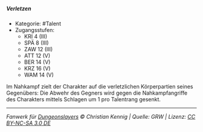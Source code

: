 <!---
Dies ist ein Fanwerk für DUNGEONSLAYERS © von Christian Kennig

Quellen:      [Dungeonslayers Grundregelwerk](https://dungeonslayers.net/download/Dungeonslayers4.pdf)
              [Talentbeschreibungen](https://www.f-space.de/ds4/tools-talentcards.html)
License:      [CC-BY-NC-SA 4.0](https://creativecommons.org/licenses/by-nc-sa/4.0/deed.de)
Richtlinien:  [Fanwerkrichtlinien](https://www.dungeonslayers.net/fanwerk-richtlinien/)
Autor:        Zauberlehrling
-->

##### Verletzen

- Kategorie: #Talent
- Zugangsstufen:
  - KRI 4 (III)
  - SPÄ 8 (III)
  - ZAW 12 (III)
  - ATT 12 (V)
  - BER 14 (V)
  - KRZ 16 (V)
  - WAM 14 (V)

Im Nahkampf zielt der Charakter auf die verletzlichen Körperpartien seines Gegenübers: Die Abwehr des Gegners wird gegen die Nahkampfangriffe des Charakters mittels Schlagen um 1 pro Talentrang gesenkt.

---

_Fanwerk für [Dungeonslayers](https://www.dungeonslayers.net/) © Christian Kennig | Quelle: GRW | Lizenz: [CC BY-NC-SA 3.0 DE](https://creativecommons.org/licenses/by-nc-sa/3.0/de/)_
